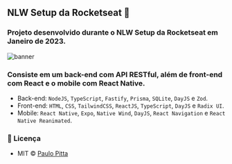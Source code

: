 ## NLW Setup da Rocketseat 🚀

### Projeto desenvolvido durante o NLW Setup da Rocketseat em Janeiro de 2023. 

![banner](https://user-images.githubusercontent.com/52472087/219544648-83817f49-5a82-4370-b0eb-290aa94a723b.png)

### Consiste em um back-end com API RESTful, além de front-end com React e o mobile com React Native.

- Back-end: `NodeJS`, `TypeScript`, `Fastify`, `Prisma`, `SQLite`, `DayJS` e `Zod`.
- Front-end: `HTML`, `CSS`, `TailwindCSS`, `ReactJS`, `TypeScript`, `DayJS` e `Radix UI`.
- Mobile: `React Native`, `Expo`, `Native Wind`, `DayJS`, `React Navigation` e `React Native Reanimated`.

### 📝 Licença

- MIT © [Paulo Pitta](https://github.com/paulopitta97)
